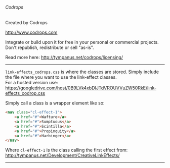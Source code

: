 ###### Codrops
Created by Codrops

http://www.codrops.com

Integrate or build upon it for free in your personal or commercial projects. Don't republish, redistribute or sell "as-is". 

Read more here: http://tympanus.net/codrops/licensing/

- - -

`link-effects_codrops.css` is where the classes are stored.
Simply include the file where you want to use the link-effect classes.  
For a hosted version use: https://googledrive.com/host/0B9LVk4xbDIJTdVROUVVuZW50RkE/link-effects_codrop.css

Simply call a class is a wrapper element like so:

``` html
<nav class="cl-effect-1">
	<a href="#">Wafture</a>
	<a href="#">Sumptuous</a>
	<a href="#">Scintilla</a>
	<a href="#">Propinquity</a>
	<a href="#">Harbinger</a>
</nav>
```

Where `cl-effect-1` is the class calling the first effect from: http://tympanus.net/Development/CreativeLinkEffects/

- - -